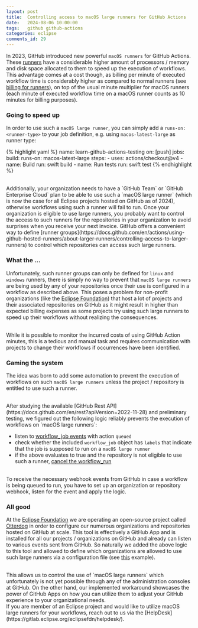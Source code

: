 ```yaml
---
layout: post
title:  Controlling access to macOS large runners for GitHub Actions
date:   2024-08-06 10:00:00
tags:   github github-actions
categories: eclipse
comments_id: 29
---
```


In 2023, GitHub introduced new powerful `macOS runners` for GitHub Actions. 
These [runners](https://docs.github.com/en/actions/using-github-hosted-runners/about-larger-runners/running-jobs-on-larger-runners?platform=mac#available-macos-larger-runners) 
have a considerable higher amount of processors / memory and disk space allocated to them to speed up the execution of workflows.
This advantage comes at a cost though, as billing per minute of executed workflow time is considerably higher as compared to normal runners (see [billing for runners](https://docs.github.com/en/billing/managing-billing-for-github-actions/about-billing-for-github-actions)), 
on top of the usual minute multiplier for macOS runners (each minute of executed workflow time on a macOS runner counts as 10 minutes for billing purposes).

### Going to speed up

In order to use such a `macOS large runner`, you can simply add a `runs-on: <runner-type>` to your job definition, e.g. using `macos-latest-large` as runner type:

{% highlight yaml %}
name: learn-github-actions-testing
on: [push]
jobs:
  build:
    runs-on: macos-latest-large
    steps:
      - uses: actions/checkout@v4
      - name: Build
        run: swift build
      - name: Run tests
        run: swift test
{% endhighlight %}

<br/>
Additionally, your organization needs to have a `GitHub Team` or `GitHub Enterprise Cloud` plan to be able to use such a `macOS large runner` 
(which is now the case for all Eclipse projects hosted on GitHub as of 2024), otherwise workflows using such a runner will fail to run. 
Once your organization is eligible to use large runners, you probably want to control the access to such runners for the repositories in your organization
to avoid surprises when you receive your next invoice. 
GitHub offers a convenient way to define [runner groups](https://docs.github.com/en/actions/using-github-hosted-runners/about-larger-runners/controlling-access-to-larger-runners) 
to control which repositories can access such large runners.

### What the ...

Unfortunately, such runner groups can only be defined for `linux` and `windows` runners, there is simply no way to prevent that `macOS large runners` are being used by any of your repositories once their use is configured in a workflow as described above. 
This poses a problem for non-profit organizations (like the [Eclipse Foundation](https://www.eclipse.org)) that host a lot of projects and their associated repositories on GitHub as it might result in higher than expected billing expenses as some projects try using such large runners
to speed up their workflows without realizing the consequences.

<br/>
While it is possible to monitor the incurred costs of using GitHub Action minutes, this is a tedious and manual task and requires communication with projects to change their workflows if occurrences have been identified.

### Gaming the system

The idea was born to add some automation to prevent the execution of workflows on such `macOS large runners` unless the project / repository is entitled to use such a runner.

<br/>
After studying the available [GitHub Rest API](https://docs.github.com/en/rest?apiVersion=2022-11-28) and preliminary testing, we figured out the following logic reliably prevents the execution of workflows on `macOS large runners`:

- listen to [workflow_job events](https://docs.github.com/en/webhooks/webhook-events-and-payloads?actionType=queued#workflow_job) with action `queued`
- check whether the included `workflow_job` object has `labels` that indicate that the job is supposed to run on a `macOS large runner`
- if the above evaluates to true and the repository is not eligible to use such a runner, [cancel the workflow_run](https://docs.github.com/en/rest/actions/workflow-runs?apiVersion=2022-11-28#cancel-a-workflow-run)

<br/>
To receive the necessary webhook events from GitHub in case a workflow is being queued to run, you have to set up an organization or repository webhook, listen for the event and apply the logic. 

### All good

At the [Eclipse Foundation](https://www.eclipse.org) we are operating an open-source project called [Otterdog](https://github.com/eclipse-csi/otterdog) in order to configure our numerous organizations and repositories hosted on GitHub at scale.
This tool is effectively a GitHub App and is installed for all our projects / organizations on GitHub and already can listen to various events sent from GitHub. So naturally we added the above logic to this tool and allowed to define 
which organizations are allowed to use such large runners via a configuration file (see [this](https://github.com/eclipse-tractusx/.eclipsefdn/blob/main/otterdog/policies/macos_large_runners.yml) example).

<br/>
This allows us to control the use of `macOS large runners` which unfortunately is not yet possible through any of the administration consoles at GitHub. 
On the other hand, our implemented workaround showcases the power of GitHub Apps on how you can utilize them to adjust your GitHub experience to your organizational needs.

<br/>
If you are member of an Eclipse project and would like to utilize macOS large runners for your workflows, reach out to us via the [HelpDesk](https://gitlab.eclipse.org/eclipsefdn/helpdesk/).